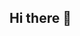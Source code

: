 ## Hi there 👋

<!--
**Abhisek3005/Abhisek3005** is a ✨ _special_ ✨ repository because its `README.md` (this file) appears on your GitHub profile
I'm ##Abhisek Das, currently pursuing  B.Tech at Gandhi Institute for Technology. I specialize in Python development and web application penetration testing, with a keen interest in cybersecurity.

#### 🔧 Technologies & Tools
- **Skills**: Python Developer, Web App Pentesting
- **Programming Languages**: Python, HTML, CSS
- **Frameworks**: Django, Metasploit
- **Cybersecurity Tools**: Burp Suite, Nmap, Maltego, Wireshark, Kali Linux

#### 🌱 Currently Working On
- **Website with Django**: Created a website using Django, focusing on robust and secure web development practices.

#### 🌟 Interests
- Cybersecurity: Exploring and learning about the latest tools and techniques in cybersecurity.
- Web Development: Building secure and efficient web applications.

Thanks for visiting my profile!

